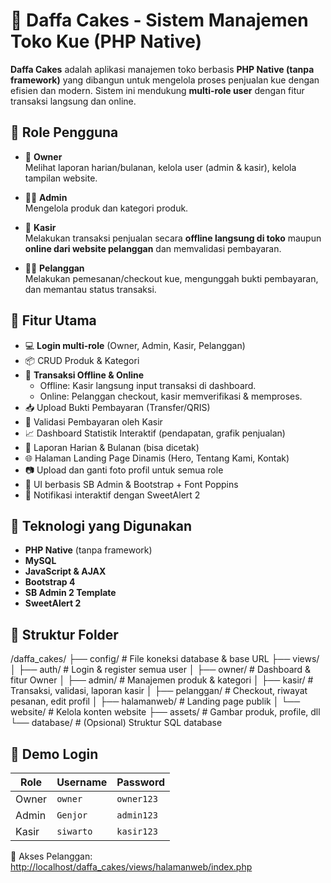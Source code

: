 # 🍰 Daffa Cakes - Sistem Manajemen Toko Kue (PHP Native)

**Daffa Cakes** adalah aplikasi manajemen toko berbasis **PHP Native (tanpa framework)** yang dibangun untuk mengelola proses penjualan kue dengan efisien dan modern. Sistem ini mendukung **multi-role user** dengan fitur transaksi langsung dan online.

## 👥 Role Pengguna

- 👑 **Owner**  
  Melihat laporan harian/bulanan, kelola user (admin & kasir), kelola tampilan website.
  
- 🧑‍💼 **Admin**  
  Mengelola produk dan kategori produk.

- 💼 **Kasir**  
  Melakukan transaksi penjualan secara **offline langsung di toko** maupun **online dari website pelanggan** dan memvalidasi pembayaran.

- 🧑‍🍳 **Pelanggan**  
  Melakukan pemesanan/checkout kue, mengunggah bukti pembayaran, dan memantau status transaksi.

## 🔧 Fitur Utama

- 💻 **Login multi-role** (Owner, Admin, Kasir, Pelanggan)
- 📦 CRUD Produk & Kategori
- 🧾 **Transaksi Offline & Online**  
  - Offline: Kasir langsung input transaksi di dashboard.  
  - Online: Pelanggan checkout, kasir memverifikasi & memproses.
- 📥 Upload Bukti Pembayaran (Transfer/QRIS)
- 🧮 Validasi Pembayaran oleh Kasir
- 📈 Dashboard Statistik Interaktif (pendapatan, grafik penjualan)
- 📑 Laporan Harian & Bulanan (bisa dicetak)
- 🌐 Halaman Landing Page Dinamis (Hero, Tentang Kami, Kontak)
- 📷 Upload dan ganti foto profil untuk semua role
- 🎨 UI berbasis SB Admin & Bootstrap + Font Poppins
- 🔔 Notifikasi interaktif dengan SweetAlert 2

## 🚀 Teknologi yang Digunakan

- **PHP Native** (tanpa framework)
- **MySQL**
- **JavaScript & AJAX**
- **Bootstrap 4**
- **SB Admin 2 Template**
- **SweetAlert 2**

## 📂 Struktur Folder

/daffa_cakes/
├── config/ # File koneksi database & base URL
├── views/
│ ├── auth/ # Login & register semua user
│ ├── owner/ # Dashboard & fitur Owner
│ ├── admin/ # Manajemen produk & kategori
│ ├── kasir/ # Transaksi, validasi, laporan kasir
│ ├── pelanggan/ # Checkout, riwayat pesanan, edit profil
│ ├── halamanweb/ # Landing page publik
│ └── website/ # Kelola konten website
├── assets/ # Gambar produk, profile, dll
└── database/ # (Opsional) Struktur SQL database


## 🔐 Demo Login

| Role     | Username | Password    |
|----------|----------|-------------|
| Owner    | `owner`  | `owner123`  |
| Admin    | `Genjor` | `admin123`  |
| Kasir    | `siwarto`| `kasir123`  |

🔗 Akses Pelanggan:  
[http://localhost/daffa_cakes/views/halamanweb/index.php](http://localhost/daffa_cakes/views/halamanweb/index.php)
